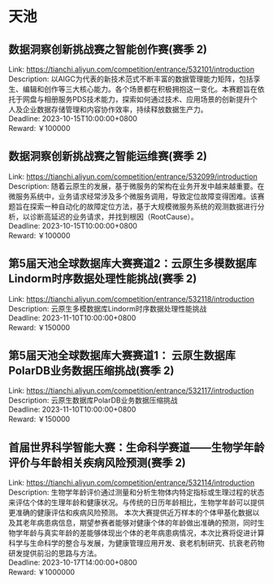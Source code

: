 # 天池



## 数据洞察创新挑战赛之智能创作赛(赛季 2)

Link: https://tianchi.aliyun.com/competition/entrance/532101/introduction  
Description: 以AIGC为代表的新技术范式不断丰富的数据管理能力矩阵，包括孪生、编辑和创作等三大核心能力。各个场景都在积极拥抱这一变化。本赛题旨在依托于网盘与相册服务PDS技术能力，探索如何通过技术、应用场景的创新提升个人及企业数据存储管理和内容协作效率，持续释放数据生产力。  
Deadline: 2023-10-15T10:00:00+0800  
Reward: ￥100000  


## 数据洞察创新挑战赛之智能运维赛(赛季 2)

Link: https://tianchi.aliyun.com/competition/entrance/532099/introduction  
Description: 随着云原生的发展，基于微服务的架构在业务开发中越来越重要。在微服务系统中，业务请求经常涉及多个微服务调用，导致定位故障变得困难。该赛题旨在探索一种自动化的故障定位方法，基于大规模微服务系统的观测数据进行分析，以诊断高延迟的业务请求，并找到根因（RootCause）。  
Deadline: 2023-10-15T10:00:00+0800  
Reward: ￥100000  


## 第5届天池全球数据库大赛赛道2：云原生多模数据库Lindorm时序数据处理性能挑战(赛季 2)

Link: https://tianchi.aliyun.com/competition/entrance/532118/introduction  
Description: 云原生多模数据库Lindorm时序数据处理性能挑战  
Deadline: 2023-11-10T10:00:00+0800  
Reward: ￥150000  


## 第5届天池全球数据库大赛赛道1： 云原生数据库PolarDB业务数据压缩挑战(赛季 2)

Link: https://tianchi.aliyun.com/competition/entrance/532117/introduction  
Description: 云原生数据库PolarDB业务数据压缩挑战  
Deadline: 2023-11-10T10:00:00+0800  
Reward: ￥150000  


## 首届世界科学智能大赛：生命科学赛道——生物学年龄评价与年龄相关疾病风险预测(赛季 2)

Link: https://tianchi.aliyun.com/competition/entrance/532114/introduction  
Description: 生物学年龄评价通过测量和分析生物体内特定指标或生理过程的状态来评估个体的生理年龄和健康状况。与传统的日历年龄相比，生物学年龄可以提供更准确的健康评估和疾病风险预测。 本次大赛提供近万样本的个体甲基化数据以及其老年病患病信息，期望参赛者能够对健康个体的年龄做出准确的预测，同时生物学年龄与真实年龄的差能够体现出个体的老年病患病情况，本次比赛将促进计算科学与生命科学的整合与发展，为健康管理应用开发、衰老机制研究、抗衰老药物研发提供前沿的思路与方法。  
Deadline: 2023-10-17T14:00:00+0800  
Reward: ￥1000000  

